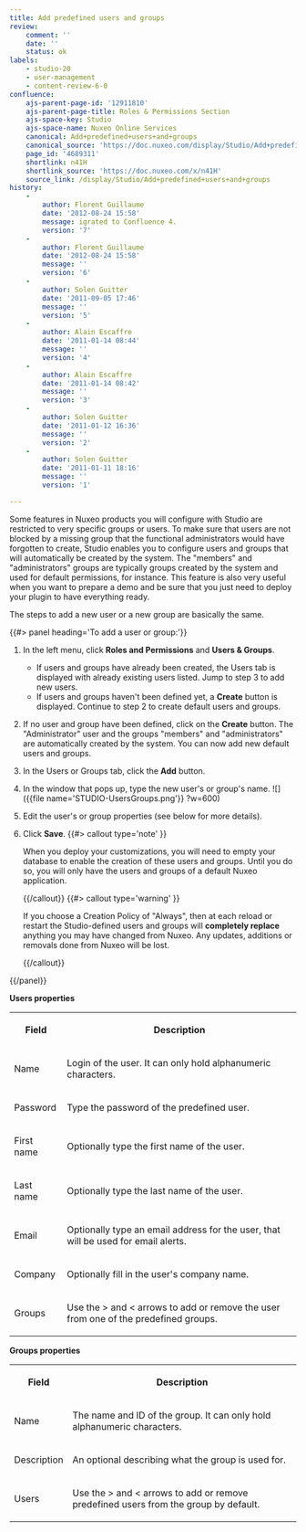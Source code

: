 ```yaml
---
title: Add predefined users and groups
review:
    comment: ''
    date: ''
    status: ok
labels:
    - studio-20
    - user-management
    - content-review-6-0
confluence:
    ajs-parent-page-id: '12911810'
    ajs-parent-page-title: Roles & Permissions Section
    ajs-space-key: Studio
    ajs-space-name: Nuxeo Online Services
    canonical: Add+predefined+users+and+groups
    canonical_source: 'https://doc.nuxeo.com/display/Studio/Add+predefined+users+and+groups'
    page_id: '4689311'
    shortlink: n41H
    shortlink_source: 'https://doc.nuxeo.com/x/n41H'
    source_link: /display/Studio/Add+predefined+users+and+groups
history:
    - 
        author: Florent Guillaume
        date: '2012-08-24 15:58'
        message: igrated to Confluence 4.
        version: '7'
    - 
        author: Florent Guillaume
        date: '2012-08-24 15:58'
        message: ''
        version: '6'
    - 
        author: Solen Guitter
        date: '2011-09-05 17:46'
        message: ''
        version: '5'
    - 
        author: Alain Escaffre
        date: '2011-01-14 08:44'
        message: ''
        version: '4'
    - 
        author: Alain Escaffre
        date: '2011-01-14 08:42'
        message: ''
        version: '3'
    - 
        author: Solen Guitter
        date: '2011-01-12 16:36'
        message: ''
        version: '2'
    - 
        author: Solen Guitter
        date: '2011-01-11 18:16'
        message: ''
        version: '1'

---
```

Some features in Nuxeo products you will configure with Studio are restricted to very specific groups or users. To make sure that users are not blocked by a missing group that the functional administrators would have forgotten to create, Studio enables you to configure users and groups that will automatically be created by the system.
The "members" and "administrators" groups are typically groups created by the system and used for default permissions, for instance. This feature is also very useful when you want to prepare a demo and be sure that you just need to deploy your plugin to have everything ready.

The steps to add a new user or a new group are basically the same.

{{#> panel heading='To add a user or group:'}}

1.  In the left menu, click **Roles and Permissions** and **Users & Groups**.
    *   If users and groups have already been created, the Users tab is displayed with already existing users listed. Jump to step 3 to add new users.
    *   If users and groups haven't been defined yet, a **Create** button is displayed. Continue to step 2 to create default users and groups.
2.  If no user and group have been defined, click on the **Create** button.
    The "Administrator" user and the groups "members" and "administrators" are automatically created by the system. You can now add new default users and groups.
3.  In the Users or Groups tab, click the **Add** button.
4.  In the window that pops up, type the new user's or group's name.
    ![]({{file name='STUDIO-UsersGroups.png'}} ?w=600)
5.  Edit the user's or group properties (see below for more details).
6.  Click **Save**. {{#> callout type='note' }}

    When you deploy your customizations, you will need to empty your database to enable the creation of these users and groups. Until you do so, you will only have the users and groups of a default Nuxeo application.

    {{/callout}} {{#> callout type='warning' }}

    If you choose a Creation Policy of "Always", then at each reload or restart the Studio-defined users and groups will **completely replace** anything you may have changed from Nuxeo. Any updates, additions or removals done from Nuxeo will be lost.

    {{/callout}}

{{/panel}}

**Users properties**

<table><tbody><tr><th colspan="1">

Field

</th><th colspan="1">

Description

</th></tr><tr><td colspan="1">

Name

</td><td colspan="1">

Login of the user. It can only hold alphanumeric characters.

</td></tr><tr><td colspan="1">

Password

</td><td colspan="1">

Type the password of the predefined user.

</td></tr><tr><td colspan="1">

First name

</td><td colspan="1">

Optionally type the first name of the user.

</td></tr><tr><td colspan="1">

Last name

</td><td colspan="1">

Optionally type the last name of the user.

</td></tr><tr><td colspan="1">

Email

</td><td colspan="1">

Optionally type an email address for the user, that will be used for email alerts.

</td></tr><tr><td colspan="1">

Company

</td><td colspan="1">

Optionally fill in the user's company name.

</td></tr><tr><td colspan="1">

Groups

</td><td colspan="1">

Use the > and < arrows to add or remove the user from one of the predefined groups.

</td></tr></tbody></table>

**Groups properties**

<table><tbody><tr><th colspan="1">

Field

</th><th colspan="1">

Description

</th></tr><tr><td colspan="1">

Name

</td><td colspan="1">

The name and ID of the group. It can only hold alphanumeric characters.

</td></tr><tr><td colspan="1">

Description

</td><td colspan="1">

An optional describing what the group is used for.

</td></tr><tr><td colspan="1">

Users

</td><td colspan="1">

Use the > and < arrows to add or remove predefined users from the group by default.

</td></tr></tbody></table>